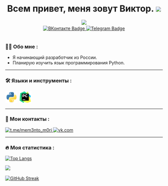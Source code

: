 <h1 align="center">
  Всем привет, меня зовут Виктор.
  <img src="https://media.giphy.com/media/hvRJCLFzcasrR4ia7z/giphy.gif" width="30px"/>
</h1>
<div id="header" align="center">
  <img src="https://media.giphy.com/media/dWesBcTLavkZuG35MI/giphy.gif" width="400"/>
</div>
<div id="badges" align="center">
  <a href="https://vk.com/mem3nto_m0ri">
    <img src="https://img.shields.io/badge/ВКонтакте-blue?logo=VK&style=social" alt="ВКонтакте Badge"/>
  </a>
  <a href="https://t.me/mem3nto_m0ri">
    <img src="https://img.shields.io/badge/Telegram-blue?logo=Telegram&style=social" alt="Telegram Badge"/>
  </a>
</div>
<div id="views" align="center">
  <img src="https://komarev.com/ghpvc/?username=Yokai-Developer&style=for-the-badge&color=red" alt=""/>
</div>

### :woman_technologist: Обо мне :
- Я начинающий разработчик из России.
- Планирую изучить язык программирования Python.

___
### :hammer_and_wrench: Языки и инструменты :
<div>
  <img src="https://github.com/devicons/devicon/blob/master/icons/python/python-original.svg" alt="python" width="40" height="40"/>
  <img src="https://github.com/devicons/devicon/blob/master/icons/pycharm/pycharm-original.svg" alt="pycharm" width="40" height="40"/>
</div>

___
### 📧 Мои контакты :
<div>
  <a href="https://t.me/mem3nto_m0ri">
    <img src="https://user-images.githubusercontent.com/49933115/139837223-bf23d3a9-4638-4e17-994a-ac8678d5f517.png" alt="t.me/mem3nto_m0ri" width="40" height="40"/>
  </a>
  <a href="https://vk.com/mem3nto_m0ri">
    <img src="https://cdn-icons-png.flaticon.com/512/145/145813.png" alt="vk.com" width="40" height="40"/>
  </a>
</div>

___
### :fire: Моя статистика :
[![Top Langs](https://github-readme-stats.vercel.app/api/top-langs/?username=Yokai-Developer&theme=vision-friendly-dark)](https://github.com/anuraghazra/github-readme-stats)

<img src="https://www.codewars.com/users/Yokai-Developer/badges/large"/>

[![GitHub Streak](http://github-readme-streak-stats.herokuapp.com?user=Yokai-Developer&theme=dark&background=000000)](https://git.io/streak-stats)
